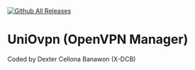[![Github All Releases](https://img.shields.io/github/downloads/X-DCB/UniOvpn/total.svg)]()
# UniOvpn (OpenVPN Manager)
Coded by Dexter Cellona Banawon (X-DCB)
